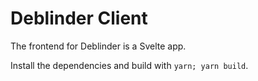 # Deblinder Client

The frontend for Deblinder is a Svelte app.

Install the dependencies and build with `yarn; yarn build`.
